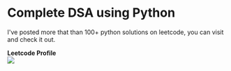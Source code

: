 # Complete DSA using Python

I've posted more that than 100+ python solutions on leetcode, you can visit and check it out.

<b>Leetcode Profile  
[![](https://badges.peiyuan.ch/leetcode/ronilpatil/ranking?label=ronilpatil&style=for-the-badge&color=green&logo=leetcode&labelColor=black)](https://leetcode.com/ronilpatil)

